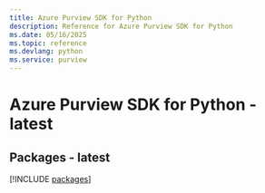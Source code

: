 ```yaml
---
title: Azure Purview SDK for Python
description: Reference for Azure Purview SDK for Python
ms.date: 05/16/2025
ms.topic: reference
ms.devlang: python
ms.service: purview
---
```

# Azure Purview SDK for Python - latest
## Packages - latest
[!INCLUDE [packages](purview-index.md)]